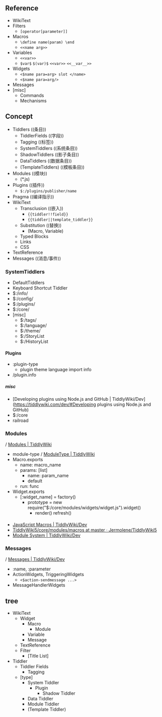 ## Reference
- WikiText
- Filters
  - `[operator[parameter]]`  
- Macros
  - `\define name(param) \end`
  - `<<name arg>>`
- Variables
  - `<<var>>`
  - `$var$` `$(var)$` `<<var>>` `<<__var__>>`
- Widgets
  - `<$name para=arg> slot </name>`
  - `<$name para=arg/>`
- Messages
- [misc]
  - Commands
  - Mechanisms
## Concept
- Tiddlers ((条目))
  - TiddlerFields ((字段))
  - Tagging ((标签))
  - SystemTiddlers ((系统条目))
  - ShadowTiddlers ((影子条目))
  - DataTiddlers ((数据条目))
  - (TemplateTiddlers) ((模板条目))
- Modules ((模块))
  - (*.js)
- Plugins ((插件))
  - `$:/plugins/publisher/name`
- Pragma ((编译指示))
- WikiText
  - Transclusion ((嵌入))
    - `{{tiddler!!field}}`
    - `{{tiddler||template_tiddler}}`
  - Substitution ((替换))
    - (Macro, Variable)
  - Typed Blocks 
  - Links
  - CSS
- TextReference
- Messages ((消息/事件))
### SystemTiddlers
- DefaultTiddlers
- Keyboard Shortcut Tiddler
- $:/info/
- $:/config/
- $:/plugins/
- $:/core/
- [misc]
  - $:/tags/
  - $:/language/
  - $:/theme/
  - $:/StoryList 
  - $:/HistoryList
#### Plugins
- :plugin-type
  - plugin theme language import info
- /plugin.info
##### misc
- [Developing plugins using Node.js and GitHub | TiddlyWiki/Dev](https://tiddlywiki.com/dev/#Developing plugins using Node.js and GitHub)
- $:/core
- railroad
### Modules 
/ [Modules | TiddlyWiki](https://tiddlywiki.com/#Modules)

- module-type / [ModuleType | TiddlyWiki](https://tiddlywiki.com/#ModuleType)
- Macro.exports
  - name: macro_name
  - params: [list]
    - name: param_name
    - default
  - run: func 
- Widget.exports
  - [:widget_name] = factory()
    - prototype = new require("$:/core/modules/widgets/widget.js").widget()
      - render() refresh()  
####
- [JavaScript Macros | TiddlyWiki/Dev](<https://tiddlywiki.com/dev/index.html#JavaScript Macros>)
- [TiddlyWiki5/core/modules/macros at master · Jermolene/TiddlyWiki5](https://github.com/Jermolene/TiddlyWiki5/tree/master/core/modules/macros)
- [Module System | TiddlyWiki/Dev](<https://tiddlywiki.com/dev/#Module System>)

### Messages
/ [Messages | TiddlyWiki/Dev](https://tiddlywiki.com/dev/#Messages)

- :name, :parameter
- ActionWidgets, TriggeringWidgets 
  - `<$action-sendmessage ...>`
- MessageHandlerWidgets

## tree
- WikiText
  - Widget
    - Macro
      - Module
    - Variable
    - Message
  - TextReference
  - Filter
    - [Title List]
- Tiddler
  - Tiddler Fields
    - Tagging
  - [type]
    - System Tiddler
      - Plugin
        - Shadow Tiddler
    - Data Tiddler
    - Module Tiddler
    - (Template Tiddler)
